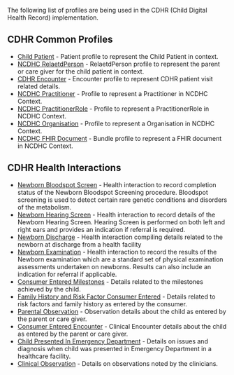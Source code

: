 <!-- profiles-cdhr.md {% comment %}

{% endcomment %} -->
The following list of profiles are being used in the CDHR (Child Digital Health Record) implementation. 

## CDHR Common Profiles
* [Child Patient](StructureDefinition-ncdhc-patient-child.html) - Patient profile to represent the Child Patient in context.
* [NCDHC RelaetdPerson](StructureDefinition-ncdhc-related-person.html) - RelaetdPerson profile to represent the parent or care giver for the child patient in context.
* [CDHR Encounter](StructureDefinition-ncdhc-encounter-cdhr.html) - Encounter profile to represent CDHR patient visit related details.
* [NCDHC Practitioner](StructureDefinition-ncdhc-practitioner.html) - Profile to represent a Practitioner in NCDHC Context.
* [NCDHC PractitionerRole](StructureDefinition-ncdhc-practitioner-role.html) - Profile to represent a PractitionerRole in NCDHC Context.
* [NCDHC Organisation](StructureDefinition-ncdhc-organisation.html) - Profile to represent a Organisation in NCDHC Context.
* [NCDHC FHIR Document](StructureDefinition-ncdhc-bundle-document.html) - Bundle profile to represent a FHIR document in NCDHC Context.


## CDHR Health Interactions
* [Newborn Bloodspot Screen](StructureDefinition-ncdhc-bundle-newborn-bloodspot-screen-document.html) - Health interaction to record completion status of the Newborn Bloodspot Screening procedure.  Bloodspot screening is used to detect certain rare genetic conditions and disorders of the metabolism.
* [Newborn Hearing Screen](StructureDefinition-ncdhc-bundle-newborn-hearing-screen-document.html) - Health interaction to record details of the Newborn Hearing Screen. Hearing Screen is performed on both left and right ears and provides an indication if referral is required.
* [Newborn Discharge](StructureDefinition-ncdhc-bundle-newborn-discharge-document.html) - Health interaction compiling details related to the newborn at discharge from a health facility 
* [Newborn Examination](StructureDefinition-ncdhc-bundle-newborn-exam-document.html) - Health interaction to record the results of the Newborn examination which are a standard set of physical examination assessments undertaken on newborns. Results can also include an indication for referral if applicable.
* [Consumer Entered Milestones](StructureDefinition-ncdhc-bundle-consumer-entered-milestone-document.html) - Details related to the milestones achieved by the child.
* [Family History and Risk Factor Consumer Entered](StructureDefinition-ncdhc-bundle-fh-rf-consumer-entered-document.html) - Details related to risk factors and family history as entered by the consumer.
* [Parental Observation](StructureDefinition-ncdhc-bundle-parental-observation-document.html) - Observation details about the child as entered by the parent or care giver.
* [Consumer Entered Encounter](StructureDefinition-ncdhc-bundle-consumer-entered-encounter-document.html) - Clinical Encounter details about the child as entered by the parent or care giver.
* [Child Presented In Emergency Department](StructureDefinition-ncdhc-bundle-child-presented-in-ed-document.html) - Details on issues and diagnosis when child was presented in Emergency Department in a healthcare facility.
* [Clinical Observation](StructureDefinition-ncdhc-bundle-clinical-observation-document.html) - Details on observations noted by the clinicians.



